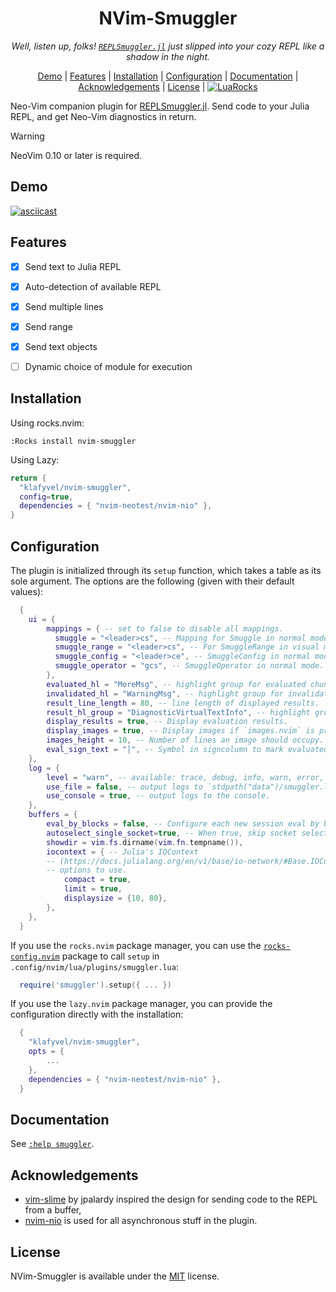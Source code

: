 <div align="center">

# NVim-Smuggler

*Well, listen up, folks! [`REPLSmuggler.jl`](https://github.com/klafyvel/REPLSmuggler.jl) just slipped into your cozy REPL like a shadow in the night.*

[Demo](#Demo) | [Features](#Features) | [Installation](#Installation) | [Configuration](#Configuration) | [Documentation](#Documentation) | [Acknowledgements](#Acknowledgements) | [License](#License) | [![LuaRocks](https://img.shields.io/luarocks/v/Klafyvel/nvim-smuggler?logo=lua&color=purple)](https://luarocks.org/modules/Klafyvel/nvim-smuggler)
</div>

Neo-Vim companion plugin for [REPLSmuggler.jl](https://github.com/klafyvel/REPLSmuggler.jl). Send code to your Julia REPL, and get Neo-Vim diagnostics in return.

> [!WARNING]
> NeoVim 0.10 or later is required.


## Demo

[![asciicast](https://asciinema.org/a/W6RTJeVzRL3SvUIHfuauLGDF7.svg)](https://asciinema.org/a/W6RTJeVzRL3SvUIHfuauLGDF7)

## Features

- [x]  Send text to Julia REPL
- [x]  Auto-detection of available REPL
- [x]  Send multiple lines
- [x]  Send range
- [x]  Send text objects
- [ ]  Dynamic choice of module for execution


## Installation

Using rocks.nvim:
```
:Rocks install nvim-smuggler
```

Using Lazy:

```lua
return {
  "klafyvel/nvim-smuggler",
  config=true,
  dependencies = { "nvim-neotest/nvim-nio" },
}
```
    
## Configuration

The plugin is initialized through its `setup` function, which takes a table as
its sole argument. The options are the following (given with their default
values): 
```lua
  {
    ui = {
        mappings = { -- set to false to disable all mappings.
          smuggle = "<leader>cs", -- Mapping for Smuggle in normal mode.
          smuggle_range = "<leader>cs", -- For SmuggleRange in visual mode.
          smuggle_config = "<leader>ce", -- SmuggleConfig in normal mode.
          smuggle_operator = "gcs", -- SmuggleOperator in normal mode.
        },
        evaluated_hl = "MoreMsg", -- highlight group for evaluated chunks.
        invalidated_hl = "WarningMsg", -- highlight group for invalidated evaluated chunks.
        result_line_length = 80, -- line length of displayed results.
        result_hl_group = "DiagnosticVirtualTextInfo", -- highlight group used for results.
        display_results = true, -- Display evaluation results.
        display_images = true, -- Display images if `images.nvim` is present.
        images_height = 10, -- Number of lines an image should occupy.
        eval_sign_text = "│", -- Symbol in signcolumn to mark evaluated/invalidated , set to "" to disable
    },
    log = {
        level = "warn", -- available: trace, debug, info, warn, error, fatal
        use_file = false, -- output logs to `stdpath("data")/smuggler.log`, e.g. `~/.local/share/nvim/smuggler.log `
        use_console = true, -- output logs to the console.
    },
    buffers = {
        eval_by_blocks = false, -- Configure each new session eval by block attribute.
        autoselect_single_socket=true, -- When true, skip socket selection dialog if there's only one choice possible.
        showdir = vim.fs.dirname(vim.fn.tempname()),
        iocontext = { -- Julia's IOContext
        -- (https://docs.julialang.org/en/v1/base/io-network/#Base.IOContext-Tuple%7BIO,%20Pair%7D)
        -- options to use.
            compact = true,
            limit = true,
            displaysize = {10, 80},
        },
    },
  }
```

If you use the `rocks.nvim` package manager, you can use the
[`rocks-config.nvim`](https://github.com/nvim-neorocks/rocks-config.nvim) package to call `setup` in
`.config/nvim/lua/plugins/smuggler.lua`: 
```lua
  require('smuggler').setup({ ... })
```

If you use the `lazy.nvim` package manager, you can provide the configuration
directly with the installation: 
```lua
  {
    "klafyvel/nvim-smuggler",
    opts = {
        ...
    },
    dependencies = { "nvim-neotest/nvim-nio" },
  }
```

## Documentation

See [`:help smuggler`](https://github.com/klafyvel/nvim-smuggler/blob/main/doc/smuggler.txt).


## Acknowledgements

 - [vim-slime](https://github.com/jpalardy/vim-slime) by jpalardy inspired the design for sending code to the REPL from a buffer,
 - [nvim-nio](https://github.com/nvim-neotest/nvim-nio) is used for all asynchronous stuff in the plugin.


## License

NVim-Smuggler is available under the [MIT](https://choosealicense.com/licenses/mit/) license.


